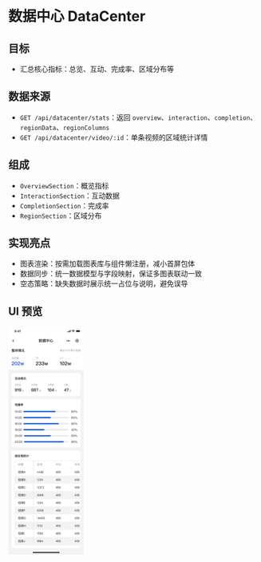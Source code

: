 # 数据中心 DataCenter

## 目标

- 汇总核心指标：总览、互动、完成率、区域分布等

## 数据来源

- `GET /api/datacenter/stats`：返回 `overview`、`interaction`、`completion`、`regionData`、`regionColumns`
- `GET /api/datacenter/video/:id`：单条视频的区域统计详情

## 组成

- `OverviewSection`：概览指标
- `InteractionSection`：互动数据
- `CompletionSection`：完成率
- `RegionSection`：区域分布


## 实现亮点

- 图表渲染：按需加载图表库与组件懒注册，减小首屏包体
- 数据同步：统一数据模型与字段映射，保证多图表联动一致
- 空态策略：缺失数据时展示统一占位与说明，避免误导

## UI 预览

<div style="display: flex; gap: 12px; align-items: flex-start;">
  <img src="../images/data.png" alt="Login Placeholder" style="flex: 1 1 0; max-width: 30%; height: auto;" />
</div>